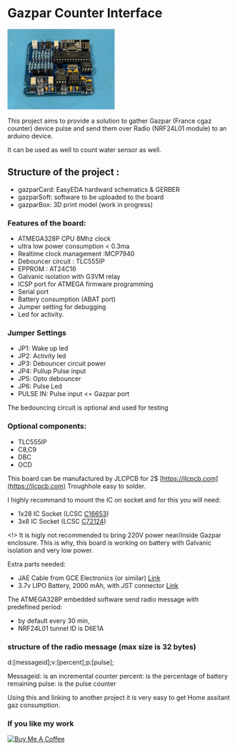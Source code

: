 # Gazpar Counter Interface

<img src="https://raw.githubusercontent.com/vibr77/GazparInterface/3475be8582863561bc4a3687bae8be7bfb4c3068/doc/IMG_5614%20Large.jpeg" width=240>




This project aims to provide a solution to gather Gazpar (France cgaz counter) device pulse and send them over Radio (NRF24L01 module) to an arduino device. 

It can be used as well to count water sensor as well.


## Structure of the project : 
- gazparCard: EasyEDA hardward schematics & GERBER
- gazparSoft: software to be uploaded to the board
- gazparBox: 3D print model (work in progress)


### Features of the board:
- ATMEGA328P CPU 8Mhz clock
- ultra low power consumption < 0.3ma
- Realtime clock management :MCP7940
- Debouncer circuit : TLC555IP
- EPPROM : AT24C16
- Galvanic isolation with G3VM relay
- ICSP port for ATMEGA firmware programming
- Serial port
- Battery consumption (ABAT port)
- Jumper setting for debugging
- Led for activity.

### Jumper Settings
- JP1: Wake up led
- JP2: Activity led
- JP3: Debouncer circuit power
- JP4: Pullup Pulse input
- JP5: Opto debouncer
- JP6: Pulse Led
- PULSE IN: Pulse input <= Gazpar port

The bedouncing circuit is optional and used for testing

### Optional components:
- TLC555IP
- C8,C9
- DBC
- OCD


This board can be manufactured by JLCPCB for 2$ [https://jlcpcb.com](https://jlcpcb.com)
Troughhole easy to solder.

I highly recommand to mount the IC on socket and for this you will need:
- 1x28 IC Socket (LCSC [C16653](https://www.lcsc.com/product-detail/IC-Sockets_BOOMELE-Boom-Precision-Elec-C16653_C16653.html)) 
- 3x8 IC Socket (LCSC [C72124](https://www.lcsc.com/product-detail/IC-Sockets_CONNFLY-Elec-DS1009-08AT1NX-0A2_C72124.html))

<!> It is higly not recommended to bring 220V power near/inside Gazpar enclosure.
This is why, this board is working on battery with Galvanic isolation and very low power. 

Extra parts needed:
- JAE Cable from GCE Electronics (or similar) [Link](https://www.gce-electronics.com/fr/divers/1612-connecteur-jae-pour-compteur-gazpar.html)
- 3.7v LIPO Battery, 2000 mAh, with JST connector [Link](https://www.amazon.fr/EEMB-103454-Rechargeable-Navigation-Enregistreur/dp/B08214DJLJ/ref=sr_1_6?dib=eyJ2IjoiMSJ9.RYTAlmjQVwkpHPio6mu0ancqJ9z974-mm7SKwTXX7POrnZHYacFILC6THjV8Ca1bIojJ-JZVOWdixPuZSxEvCZawLkG-hG2MYz9WOGjNZ6gNWVnPPm0YfqNtb5V7uP1i9yrLfB7NZdRHC2OBGBoNdCJqAfWBM9y8KMiy8kUZQQhQnvavFMXzHsZ51iFrxAK7zvc3DOqlzY7ZK_y3is-pZicmFKv4asPq4nddC2q5hIEOlfyDkdWVHONaVqfUtds7gvbw_RH1XgJrYWh3JUsCfRipIC9zy53NIGDe7szqtEw.Vdhb806xKcJjyg5HXJgMi4CwAsmQv6ZLFo4svlGIV5Q&dib_tag=se&keywords=batterie+2000mah&qid=1709183557&sr=8-6)


The ATMEGA328P embedded software send radio message with predefined period: 
- by default every 30 min,
- NRF24L01 tunnel ID is D6E1A

### structure of the radio message (max size is 32 bytes)
d:[messageid];v:[percent];p:[pulse];

Messageid: is an incremental counter
percent: is the percentage of battery remaining
pulse: is the pulse counter

Using this and linking to another project it is very easy to get Home assitant gaz consumption.

### If you like my work

<a href="https://www.buymeacoffee.com/vincentbe" target="_blank"><img src="https://cdn.buymeacoffee.com/buttons/v2/default-yellow.png" alt="Buy Me A Coffee" style="height: 60px !important;width: 217px !important;" ></a>




